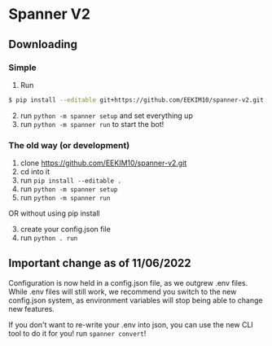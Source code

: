 # Spanner V2

## Downloading
### Simple
1. Run
```sh
$ pip install --editable git+https://github.com/EEKIM10/spanner-v2.git
```
2. run `python -m spanner setup` and set everything up
3. run `python -m spanner run` to start the bot!

### The old way (or development)
1. clone https://github.com/EEKIM10/spanner-v2.git
2. cd into it
3. run `pip install --editable .`
4. run `python -m spanner setup`
5. run `python -m spanner run`

OR without using pip install

3. create your config.json file
4. run `python . run`

## Important change as of 11/06/2022
Configuration is now held in a config.json file, as we outgrew .env files.
While .env files will still work, we recommend you switch to the new config.json system,
as environment variables will stop being able to change new features.

If you don't want to re-write your .env into json, you can use the new CLI tool
to do it for you! run `spanner convert`!
